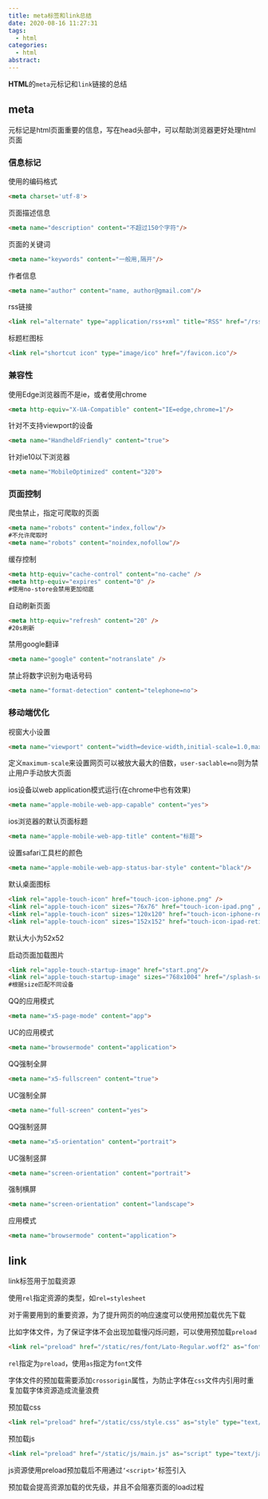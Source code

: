 ```yaml
---
title: meta标签和link总结
date: 2020-08-16 11:27:31
tags:
  - html
categories:
  - html
abstract:
---
```


**HTML**的`meta`元标记和`link`链接的总结

<!--more-->

## meta

元标记是html页面重要的信息，写在head头部中，可以帮助浏览器更好处理html页面

### 信息标记

使用的编码格式

```html
<meta charset='utf-8'>
```

页面描述信息

```html
<meta name="description" content="不超过150个字符"/>
```

页面的关键词

```html
<meta name="keywords" content="一般用,隔开"/>
```

作者信息

```html
<meta name="author" content="name, author@gmail.com"/>
```

rss链接

```html
<link rel="alternate" type="application/rss+xml" title="RSS" href="/rss.xml"/>
```

标题栏图标

```html
<link rel="shortcut icon" type="image/ico" href="/favicon.ico"/>
```



### 兼容性

使用Edge浏览器而不是ie，或者使用chrome

```html
<meta http-equiv="X-UA-Compatible" content="IE=edge,chrome=1"/>
```

针对不支持viewport的设备

```html
<meta name="HandheldFriendly" content="true">
```

针对ie10以下浏览器

```html
<meta name="MobileOptimized" content="320">
```



### 页面控制

爬虫禁止，指定可爬取的页面

```html
<meta name="robots" content="index,follow"/>
#不允许爬取时
<meta name="robots" content="noindex,nofollow"/>
```

缓存控制

```html
<meta http-equiv="cache-control" content="no-cache" />
<meta http-equiv="expires" content="0" />
#使用no-store会禁用更加彻底
```

自动刷新页面

```html
<meta http-equiv="refresh" content="20" />
#20s刷新
```

禁用google翻译

```html
<meta name="google" content="notranslate" />
```

禁止将数字识别为电话号码

```html
<meta name="format-detection" content="telephone=no">
```



### 移动端优化

视窗大小设置

```html
<meta name="viewport" content="width=device-width,initial-scale=1.0,maximum-scale=1.0,user-scalable=no" />
```

定义`maximum-scale`来设置网页可以被放大最大的倍数，`user-saclable=no`则为禁止用户手动放大页面

ios设备以web application模式运行(在chrome中也有效果)

```html
<meta name="apple-mobile-web-app-capable" content="yes">
```

ios浏览器的默认页面标题

```html
<meta name="apple-mobile-web-app-title" content="标题">
```

设置safari工具栏的颜色

```html
<meta name="apple-mobile-web-app-status-bar-style" content="black"/>
```

默认桌面图标

```html
<link rel="apple-touch-icon" href="touch-icon-iphone.png" />
<link rel="apple-touch-icon" sizes="76x76" href="touch-icon-ipad.png" />
<link rel="apple-touch-icon" sizes="120x120" href="touch-icon-iphone-retina.png" />
<link rel="apple-touch-icon" sizes="152x152" href="touch-icon-ipad-retina.png" />
```

默认大小为52x52

启动页面加载图片

```html
<link rel="apple-touch-startup-image" href="start.png"/>
<link rel="apple-touch-startup-image" sizes="768x1004" href="/splash-screen-768x1004.png"/>
#根据size匹配不同设备
```

QQ的应用模式

```html
<meta name="x5-page-mode" content="app">
```

UC的应用模式

```html
<meta name="browsermode" content="application">
```

QQ强制全屏

```html
<meta name="x5-fullscreen" content="true">
```

UC强制全屏

```html
<meta name="full-screen" content="yes">
```

QQ强制竖屏

```html
<meta name="x5-orientation" content="portrait">
```

UC强制竖屏

```html
<meta name="screen-orientation" content="portrait">
```

强制横屏

```html
<meta name="screen-orientation" content="landscape">
```

应用模式

```html
<meta name="browsermode" content="application">
```



## link

link标签用于加载资源

使用`rel`指定资源的类型，如`rel=stylesheet`

对于需要用到的重要资源，为了提升网页的响应速度可以使用预加载优先下载

比如字体文件，为了保证字体不会出现加载慢闪烁问题，可以使用预加载`preload`

```html
<link rel="preload" href="/static/res/font/Lato-Regular.woff2" as="font" crossorigin="" type="font/woff2">
```

`rel`指定为`preload`，使用`as`指定为`font`文件

字体文件的预加载需要添加`crossorigin`属性，为防止字体在`css`文件内引用时重复加载字体资源造成流量浪费

预加载css

```html
<link rel="preload" href="/static/css/style.css" as="style" type="text/css">
```

预加载js

```html
<link rel="preload" href="/static/js/main.js" as="script" type="text/javascript">
```

js资源使用preload预加载后不用通过`‘<script>’`标签引入

预加载会提高资源加载的优先级，并且不会阻塞页面的load过程